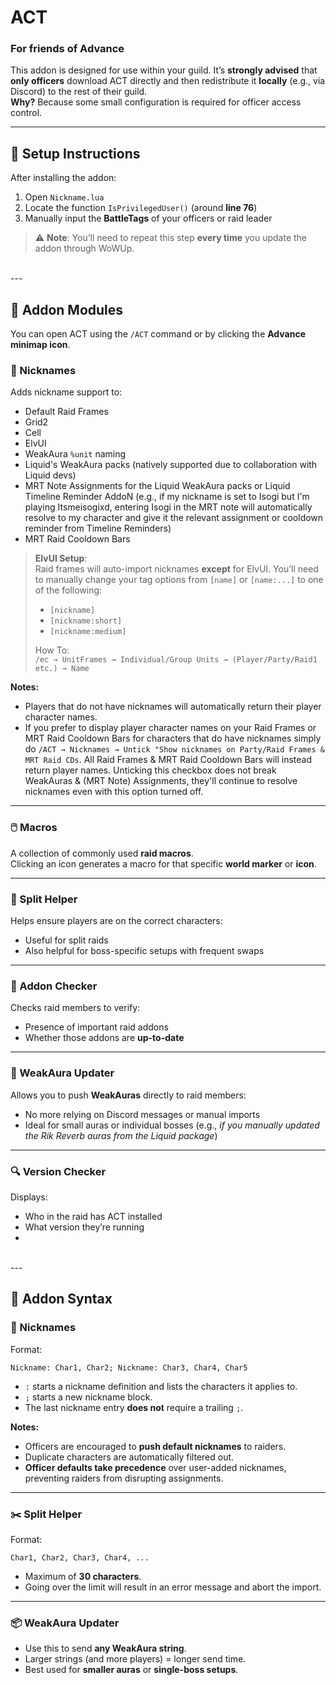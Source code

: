 # ACT

### For friends of Advance

This addon is designed for use within your guild. It’s **strongly advised** that **only officers** download ACT directly and then redistribute it **locally** (e.g., via Discord) to the rest of their guild.  
**Why?** Because some small configuration is required for officer access control.

---

## 🔧 Setup Instructions

After installing the addon:

1. Open `Nickname.lua`
2. Locate the function `IsPrivilegedUser()` (around **line 76**)
3. Manually input the **BattleTags** of your officers or raid leader

> ⚠️ **Note**: You’ll need to repeat this step **every time** you update the addon through WoWUp.

<br>
---
<br>

## 🧩 Addon Modules

You can open ACT using the `/ACT` command or by clicking the **Advance minimap icon**.

### 📛 Nicknames
Adds nickname support to:
- Default Raid Frames
- Grid2
- Cell
- ElvUI
- WeakAura `%unit` naming
- Liquid's WeakAura packs (natively supported due to collaboration with Liquid devs)
- MRT Note Assignments for the Liquid WeakAura packs or Liquid Timeline Reminder AddoN (e.g., if my nickname is set to Isogi but I'm playing Itsmeisogixd, entering Isogi in the MRT note will automatically resolve to my character and give it the relevant assignment or cooldown reminder from Timeline Reminders)
- MRT Raid Cooldown Bars

> **ElvUI Setup**:  
> Raid frames will auto-import nicknames **except** for ElvUI. You’ll need to manually change your tag options from `[name]` or `[name:...]` to one of the following:
> - `[nickname]`
> - `[nickname:short]`
> - `[nickname:medium]`
> 
> How To:  
> `/ec → UnitFrames → Individual/Group Units → (Player/Party/Raid1 etc.) → Name`

**Notes:**
- Players that do not have nicknames will automatically return their player character names.
- If you prefer to display player character names on your Raid Frames or MRT Raid Cooldown Bars for characters that do have nicknames simply do `/ACT → Nicknames → Untick "Show nicknames on Party/Raid Frames & MRT Raid CDs`. All Raid Frames & MRT Raid Cooldown Bars will instead return player names. Unticking this checkbox does not break WeakAuras & (MRT Note) Assignments, they'll continue to resolve nicknames even with this option turned off. 

---

### 🖱️ Macros
A collection of commonly used **raid macros**.  
Clicking an icon generates a macro for that specific **world marker** or **icon**.

---

### 🔀 Split Helper
Helps ensure players are on the correct characters:
- Useful for split raids
- Also helpful for boss-specific setups with frequent swaps

---

### 🧪 Addon Checker
Checks raid members to verify:
- Presence of important raid addons
- Whether those addons are **up-to-date**

---

### 🔁 WeakAura Updater
Allows you to push **WeakAuras** directly to raid members:
- No more relying on Discord messages or manual imports
- Ideal for small auras or individual bosses (e.g., *if you manually updated the Rik Reverb auras from the Liquid package*)

---

### 🔍 Version Checker
Displays:
- Who in the raid has ACT installed
- What version they’re running
- 
<br>
---
<br>

## 🧠 Addon Syntax

### 📛 Nicknames

Format:

```
Nickname: Char1, Char2; Nickname: Char3, Char4, Char5
```

- `:` starts a nickname definition and lists the characters it applies to.
- `;` starts a new nickname block.
- The last nickname entry **does not** require a trailing `;`.

**Notes:**
- Officers are encouraged to **push default nicknames** to raiders.
- Duplicate characters are automatically filtered out.
- **Officer defaults take precedence** over user-added nicknames, preventing raiders from disrupting assignments.

---

### ✂️ Split Helper

Format:

```
Char1, Char2, Char3, Char4, ...
```

- Maximum of **30 characters**.
- Going over the limit will result in an error message and abort the import.

---

### 📦 WeakAura Updater

- Use this to send **any WeakAura string**.
- Larger strings (and more players) = longer send time.
- Best used for **smaller auras** or **single-boss setups**.
